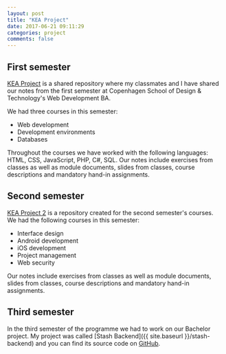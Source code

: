 ```yaml
---
layout: post
title: "KEA Project"
date: 2017-06-21 09:11:29
categories: project
comments: false
---
```


## First semester

[KEA Project](https://github.com/gaboratorium/keaproject) is a shared repository where my classmates and I have shared our notes from the first semester at Copenhagen School of Design & Technology's Web Development BA. 

We had three courses in this semester: 

- Web development
- Development environments
- Databases

Throughout the courses we have worked with the following languages: HTML, CSS, JavaScript, PHP, C#, SQL. Our notes include exercises from classes as well as module documents, slides from classes, course descriptions and mandatory hand-in assignments.

## Second semester

[KEA Project 2](https://github.com/gaboratorium/keaproject2) is a repository created for the second semester's courses. We had the following courses in this semester:

- Interface design
- Android development
- iOS development
- Project management
- Web security

Our notes include exercises from classes as well as module documents, slides from classes, course descriptions and mandatory hand-in assignments.

## Third semester

In the third semester of the programme we had to work on our Bachelor project. My project was called [Stash Backend]({{ site.baseurl }}/stash-backend) and you can find its source code on [GitHub](https://github.com/gaboratorium/stash).